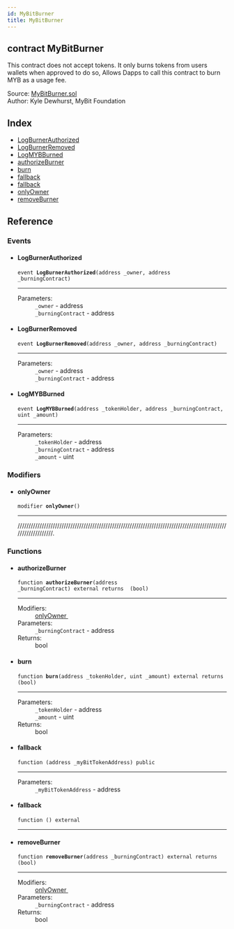 ```yaml
---
id: MyBitBurner
title: MyBitBurner
---
```


<div class="contract-doc"><div class="contract"><h2 class="contract-header"><span class="contract-kind">contract</span> MyBitBurner</h2><p class="description">This contract does not accept tokens. It only burns tokens from users wallets when approved to do so, Allows Dapps to call this contract to burn MYB as a usage fee.</p><div class="source">Source: <a href="git+https://github.com/MyBitFoundation/dapp-trust/blob/v1.0.0/contracts/MyBitBurner.sol" target="_blank">MyBitBurner.sol</a></div><div class="author">Author: Kyle Dewhurst, MyBit Foundation</div></div><div class="index"><h2>Index</h2><ul><li><a href="MyBitBurner.html#LogBurnerAuthorized">LogBurnerAuthorized</a></li><li><a href="MyBitBurner.html#LogBurnerRemoved">LogBurnerRemoved</a></li><li><a href="MyBitBurner.html#LogMYBBurned">LogMYBBurned</a></li><li><a href="MyBitBurner.html#authorizeBurner">authorizeBurner</a></li><li><a href="MyBitBurner.html#burn">burn</a></li><li><a href="MyBitBurner.html#">fallback</a></li><li><a href="MyBitBurner.html#">fallback</a></li><li><a href="MyBitBurner.html#onlyOwner">onlyOwner</a></li><li><a href="MyBitBurner.html#removeBurner">removeBurner</a></li></ul></div><div class="reference"><h2>Reference</h2><div class="events"><h3>Events</h3><ul><li><div class="item event"><span id="LogBurnerAuthorized" class="anchor-marker"></span><h4 class="name">LogBurnerAuthorized</h4><div class="body"><code class="signature">event <strong>LogBurnerAuthorized</strong><span>(address _owner, address _burningContract) </span></code><hr/><dl><dt><span class="label-parameters">Parameters:</span></dt><dd><div><code>_owner</code> - address</div><div><code>_burningContract</code> - address</div></dd></dl></div></div></li><li><div class="item event"><span id="LogBurnerRemoved" class="anchor-marker"></span><h4 class="name">LogBurnerRemoved</h4><div class="body"><code class="signature">event <strong>LogBurnerRemoved</strong><span>(address _owner, address _burningContract) </span></code><hr/><dl><dt><span class="label-parameters">Parameters:</span></dt><dd><div><code>_owner</code> - address</div><div><code>_burningContract</code> - address</div></dd></dl></div></div></li><li><div class="item event"><span id="LogMYBBurned" class="anchor-marker"></span><h4 class="name">LogMYBBurned</h4><div class="body"><code class="signature">event <strong>LogMYBBurned</strong><span>(address _tokenHolder, address _burningContract, uint _amount) </span></code><hr/><dl><dt><span class="label-parameters">Parameters:</span></dt><dd><div><code>_tokenHolder</code> - address</div><div><code>_burningContract</code> - address</div><div><code>_amount</code> - uint</div></dd></dl></div></div></li></ul></div><div class="modifiers"><h3>Modifiers</h3><ul><li><div class="item modifier"><span id="onlyOwner" class="anchor-marker"></span><h4 class="name">onlyOwner</h4><div class="body"><code class="signature">modifier <strong>onlyOwner</strong><span>() </span></code><hr/><div class="description"><p>///////////////////////////////////////////////////////////////////////////////////////////////////////////////.</p></div></div></div></li></ul></div><div class="functions"><h3>Functions</h3><ul><li><div class="item function"><span id="authorizeBurner" class="anchor-marker"></span><h4 class="name">authorizeBurner</h4><div class="body"><code class="signature">function <strong>authorizeBurner</strong><span>(address _burningContract) </span><span>external </span><span>returns  (bool) </span></code><hr/><dl><dt><span class="label-modifiers">Modifiers:</span></dt><dd><a href="MyBitBurner.html#onlyOwner">onlyOwner </a></dd><dt><span class="label-parameters">Parameters:</span></dt><dd><div><code>_burningContract</code> - address</div></dd><dt><span class="label-return">Returns:</span></dt><dd>bool</dd></dl></div></div></li><li><div class="item function"><span id="burn" class="anchor-marker"></span><h4 class="name">burn</h4><div class="body"><code class="signature">function <strong>burn</strong><span>(address _tokenHolder, uint _amount) </span><span>external </span><span>returns  (bool) </span></code><hr/><dl><dt><span class="label-parameters">Parameters:</span></dt><dd><div><code>_tokenHolder</code> - address</div><div><code>_amount</code> - uint</div></dd><dt><span class="label-return">Returns:</span></dt><dd>bool</dd></dl></div></div></li><li><div class="item function"><span id="fallback" class="anchor-marker"></span><h4 class="name">fallback</h4><div class="body"><code class="signature">function <strong></strong><span>(address _myBitTokenAddress) </span><span>public </span></code><hr/><dl><dt><span class="label-parameters">Parameters:</span></dt><dd><div><code>_myBitTokenAddress</code> - address</div></dd></dl></div></div></li><li><div class="item function"><span id="fallback" class="anchor-marker"></span><h4 class="name">fallback</h4><div class="body"><code class="signature">function <strong></strong><span>() </span><span>external </span></code><hr/></div></div></li><li><div class="item function"><span id="removeBurner" class="anchor-marker"></span><h4 class="name">removeBurner</h4><div class="body"><code class="signature">function <strong>removeBurner</strong><span>(address _burningContract) </span><span>external </span><span>returns  (bool) </span></code><hr/><dl><dt><span class="label-modifiers">Modifiers:</span></dt><dd><a href="MyBitBurner.html#onlyOwner">onlyOwner </a></dd><dt><span class="label-parameters">Parameters:</span></dt><dd><div><code>_burningContract</code> - address</div></dd><dt><span class="label-return">Returns:</span></dt><dd>bool</dd></dl></div></div></li></ul></div></div></div>

